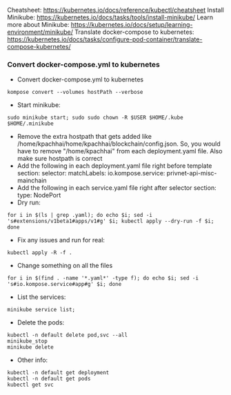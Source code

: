 Cheatsheet: https://kubernetes.io/docs/reference/kubectl/cheatsheet
Install Minikube: https://kubernetes.io/docs/tasks/tools/install-minikube/
Learn more about Minikube: https://kubernetes.io/docs/setup/learning-environment/minikube/
Translate docker-compose to kubernetes: https://kubernetes.io/docs/tasks/configure-pod-container/translate-compose-kubernetes/



### Convert docker-compose.yml to kubernetes
- Convert docker-compose.yml to kubernetes
```
kompose convert --volumes hostPath --verbose
```
- Start minikube:
```
sudo minikube start; sudo sudo chown -R $USER $HOME/.kube $HOME/.minikube
```
- Remove the extra hostpath that gets added like /home/kpachhai/home/kpachhai/blockchain/config.json. So, you would have to remove "/home/kpachhai" from each deployment.yaml file. Also make sure hostpath is correct
- Add the following in each deployment.yaml file right before template section:
  selector:
    matchLabels:
      io.kompose.service: privnet-api-misc-mainchain
- Add the following in each service.yaml file right after selector section:
  type: NodePort
- Dry run:
```
for i in $(ls | grep .yaml); do echo $i; sed -i 's#extensions/v1beta1#apps/v1#g' $i; kubectl apply --dry-run -f $i; done
```
- Fix any issues and run for real:
```
kubectl apply -R -f .
```
- Change something on all the files
```
for i in $(find . -name '*.yaml*' -type f); do echo $i; sed -i 's#io.kompose.service#app#g' $i; done
```

- List the services:
```
minikube service list;
```
- Delete the pods:
```
kubectl -n default delete pod,svc --all
minikube_stop
minikube delete
```

- Other info:
```
kubectl -n default get deployment
kubectl -n default get pods
kubectl get svc
```